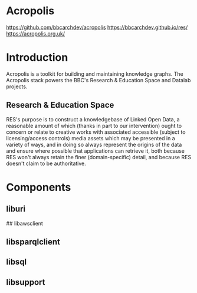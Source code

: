 # Acropolis

https://github.com/bbcarchdev/acropolis
https://bbcarchdev.github.io/res/
https://acropolis.org.uk/

# Introduction

Acropolis is a toolkit for building and maintaining knowledge graphs. The Acropolis stack powers the BBC's Research & Education Space and Datalab projects.

## Research & Education Space

RES's purpose is to construct a knowledgebase of Linked Open Data, a reasonable amount of which (thanks in part to our intervention) ought to concern or relate to creative works with associated accessible (subject to licensing/access controls) media assets which may be presented in a variety of ways, and in doing so always represent the origins of the data and ensure where possible that applications can retrieve it, both because RES won't always retain the finer (domain-specific) detail, and because RES doesn't claim to be authoritative.

# Components

## liburi

## libawsclient

## libsparqlclient

## libsql

## libsupport

